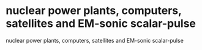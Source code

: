 # nuclear power plants, computers, satellites and EM-sonic scalar-pulse

nuclear power plants, computers, satellites and EM-sonic scalar-pulse
